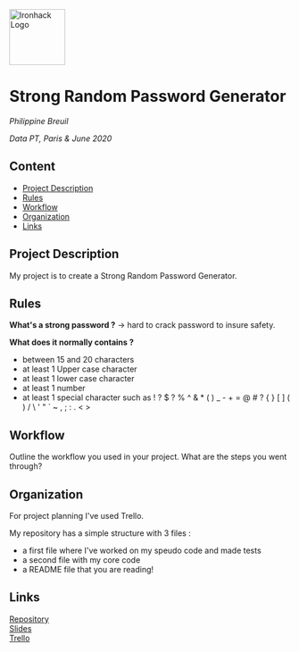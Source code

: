 <img src="https://bit.ly/2VnXWr2" alt="Ironhack Logo" width="100"/>

# Strong Random Password Generator
*Philippine Breuil*

*Data PT, Paris & June 2020*

## Content
- [Project Description](#project-description)
- [Rules](#rules)
- [Workflow](#workflow)
- [Organization](#organization)
- [Links](#links)

## Project Description
My project is to create a Strong Random Password Generator. 

## Rules
**What's a strong password ?**
-> hard to crack password to insure safety.

**What does it normally contains ?**
- between 15 and 20 characters
- at least 1 Upper case character 
- at least 1 lower case character 
- at least 1 number
- at least 1 special character such as ! ? $ ? % ^ & * ( ) _ - + = @ # ? { } [ ] ( ) / \ ' " ` ~ , ; : . < > 

## Workflow
Outline the workflow you used in your project. What are the steps you went through?

## Organization
For project planning I've used Trello.

My repository has a simple structure with 3 files :
- a first file where I've worked on my speudo code and made tests
- a second file with my core code
- a README file that you are reading!

## Links

[Repository](https://github.com/philippinebreuil/mini-project-1)  
[Slides](https://docs.google.com/presentation/d/1zAYJWSUaype7Y2gFF3j9fNL9sHQY7EEfJBnq6nVkNms/edit?)  
[Trello](https://trello.com/b/LiJdWCaD/mini-project-n1)  
